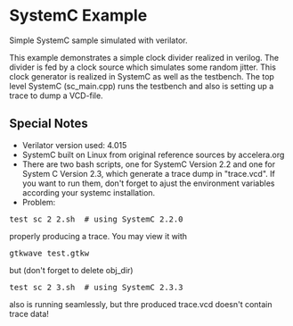 # SystemC Example
Simple SystemC sample simulated with verilator.

This example demonstrates a simple clock divider realized in verilog. The divider is fed by a clock source which simulates some random jitter.
This clock generator is realized in SystemC as well as the testbench. The top level SystemC (sc_main.cpp) runs the testbench and
also is setting up a trace to dump a VCD-file.

## Special Notes
* Verilator version used: 4.015
* SystemC built on Linux from original reference sources by accelera.org
* There are two bash scripts, one for SystemC Version 2.2 and one for System C Version 2.3, which generate a trace dump in "trace.vcd".
If you want to run them, don't forget to ajust the environment variables according your systemc installation.
* Problem: 
<pre>test_sc_2_2.sh  # using SystemC 2.2.0 </pre>
properly producing a trace. You may view it with
<pre>gtkwave test.gtkw</pre>
but (don't forget to delete obj_dir)
<pre>test_sc_2_3.sh  # using SystemC 2.3.3</pre>
also is running seamlessly, but thre produced trace.vcd doesn't contain trace data!
